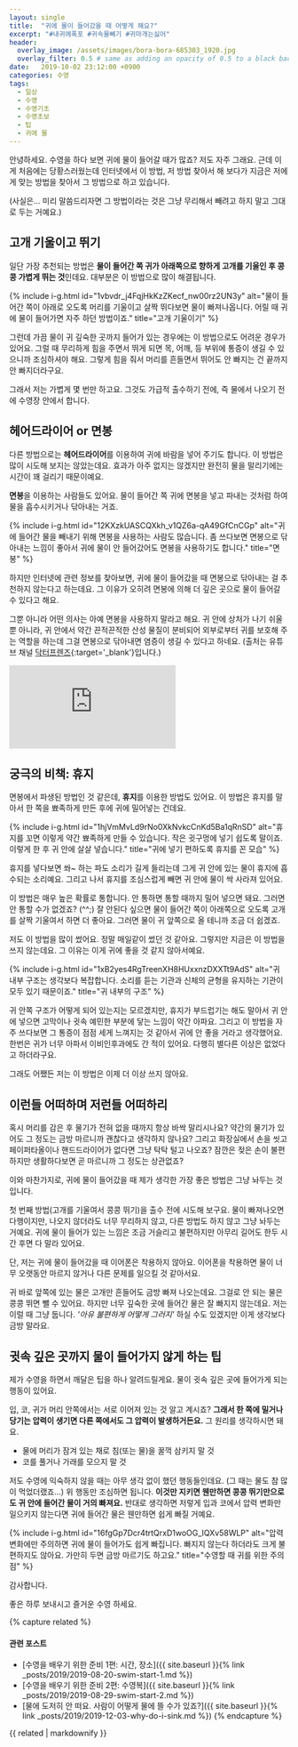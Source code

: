 ```yaml
---
layout: single
title:  "귀에 물이 들어갔을 때 어떻게 해요?"
excerpt: "#내귀에폭포 #귀속물빼기 #귀마개는싫어"
header:
  overlay_image: /assets/images/bora-bora-685303_1920.jpg
  overlay_filter: 0.5 # same as adding an opacity of 0.5 to a black background
date:   2019-10-02 23:12:00 +0900
categories: 수영
tags:
  - 일상
  - 수영
  - 수영기초
  - 수영초보
  - 팁
  - 귀에 물
---
```


안녕하세요.
수영을 하다 보면 귀에 물이 들어갈 때가 많죠?
저도 자주 그래요.
근데 이게 처음에는 당황스러웠는데 인터넷에서 이 방법, 저 방법 찾아서 해 보다가 지금은 저에게 맞는 방법을 찾아서 그 방법으로 하고 있습니다.

(사실은... 미리 말씀드리자면 그 방법이라는 것은 그냥 무리해서 빼려고 하지 말고 그대로 두는 거예요.)

## 고개 기울이고 뛰기
일단 가장 추천되는 방법은 **물이 들어간 쪽 귀가 아래쪽으로 향하게 고개를 기울인 후 콩콩 가볍게 뛰는 것**인데요.
대부분은 이 방법으로 많이 해결됩니다.

{% include i-g.html id="1vbvdr_j4FqjHkKzZKecf_nw00rz2UN3y" alt="물이 들어간 쪽이 아래로 오도록 머리를 기울이고 살짝 뛰다보면 물이 빠져나옵니다. 어릴 때 귀에 물이 들어가면 자주 하던 방법이죠." title="고개 기울이기" %}

그런데 가끔 물이 귀 깊숙한 곳까지 들어가 있는 경우에는 이 방법으로도 어려운 경우가 있어요.
그럴 때 무리하게 힘을 주면서 뛰게 되면 목, 어깨, 등 부위에 통증이 생길 수 있으니까 조심하셔야 해요.
그렇게 힘을 줘서 머리를 흔들면서 뛰어도 안 빠지는 건 끝까지 안 빠지더라구요.

그래서 저는 가볍게 몇 번만 하고요.
그것도 가급적 출수하기 전에, 즉 물에서 나오기 전에 수영장 안에서 합니다.

## 헤어드라이어 or 면봉
다른 방법으로는 **헤어드라이어**를 이용하여 귀에 바람을 넣어 주기도 합니다.
이 방법은 많이 시도해 보지는 않았는데요.
효과가 아주 없지는 않겠지만 완전히 물을 말리기에는 시간이 꽤 걸리기 때문이예요.

**면봉**을 이용하는 사람들도 있어요.
물이 들어간 쪽 귀에 면봉을 넣고 파내는 것처럼 하여 물을 흡수시키거나 닦아내는 거죠.

{% include i-g.html id="12KXzkUASCQXkh_v1QZ6a-qA49GfCnCGp" alt="귀에 들어간 물을 빼내기 위해 면봉을 사용하는 사람도 많습니다. 좀 쓰다보면 면봉으로 닦아내는 느낌이 좋아서 귀에 물이 안 들어갔어도 면봉을 사용하기도 합니다." title="면봉" %}

하지만 인터넷에 관련 정보를 찾아보면, 귀에 물이 들어갔을 때 면봉으로 닦아내는 걸 추천하지 않는다고 하는데요.
그 이유가 오히려 면봉에 의해 더 깊은 곳으로 물이 들어갈 수 있다고 해요.

그뿐 아니라 어떤 의사는 아예 면봉을 사용하지 말라고 해요.
귀 안에 상처가 나기 쉬울 뿐 아니라, 귀 안에서 약간 끈적끈적한 산성 물질이 분비되어 외부로부터 귀를 보호해 주는 역할을 하는데 그걸 면봉으로 닦아내면 염증이 생길 수 있다고 하네요.
(출처는 유튜브 채널 [닥터프렌즈][l-youtube-doctor]{:target='_blank'}입니다.)
<iframe src="https://www.youtube-nocookie.com/embed/IoidILVTQvM" frameborder="0" allowfullscreen></iframe>

## 궁극의 비책: 휴지
면봉에서 파생된 방법인 것 같은데, **휴지**를 이용한 방법도 있어요.
이 방법은 휴지를 말아서 한 쪽을 뾰족하게 만든 후에 귀에 밀어넣는 건데요.

{% include i-g.html id="1hjVmMvLd9rNo0XkNvkcCnKd5Ba1qRnSD" alt="휴지를 꼬면 이렇게 약간 뾰족하게 만들 수 있습니다. 작은 귓구멍에 넣기 쉽도록 말이죠. 이렇게 한 후 귀 안에 살살 넣습니다." title="귀에 넣기 편하도록 휴지를 꼰 모습" %}

휴지를 넣다보면 쏴~ 하는 파도 소리가 길게 들리는데 그게 귀 안에 있는 물이 휴지에 흡수되는 소리예요.
그리고 나서 휴지를 조심스럽게 빼면 귀 안에 물이 싹 사라져 있어요.

이 방법은 매우 높은 확률로 통합니다.
안 통하면 통할 때까지 밀어 넣으면 돼요.
그러면 안 통할 수가 없겠죠? (^^;)
잘 안된다 싶으면 물이 들어간 쪽이 아래쪽으로 오도록 고개를 살짝 기울여서 하면 더 좋아요.
그러면 물이 귀 앞쪽으로 올 테니까 조금 더 쉽겠죠.

저도 이 방법을 많이 썼어요. 정말 매일같이 썼던 것 같아요.
그렇지만 지금은 이 방법을 쓰지 않는데요.
그 이유는 이게 귀에 좋을 것 같지 않아서예요.

{% include i-g.html id="1xB2yes4RgTreenXH8HUxxnzDXXTt9AdS" alt="귀 내부 구조는 생각보다 복잡합니다. 소리를 듣는 기관과 신체의 균형을 유지하는 기관이 모두 있기 때문이죠." title="귀 내부의 구조" %}

귀 안쪽 구조가 어떻게 되어 있는지는 모르겠지만, 휴지가 부드럽기는 해도 말아서 귀 안에 넣으면 고막이나 귓속 예민한 부분에 닿는 느낌이 약간 아파요.
그리고 이 방법을 자주 쓰다보면 그 통증이 점점 세게 느껴지는 것 같아서 귀에 안 좋을 거라고 생각했어요.
한번은 귀가 너무 아파서 이비인후과에도 간 적이 있어요.
다행히 별다른 이상은 없었다고 하더라구요.

그래도 어쨌든 저는 이 방법은 이제 더 이상 쓰지 않아요.

## 이런들 어떠하며 저런들 어떠하리
혹시 머리를 감은 후 물기가 전혀 없을 때까지 항상 바싹 말리시나요?
약간의 물기가 있어도 그 정도는 금방 마르니까 괜찮다고 생각하지 않나요?
그리고 화장실에서 손을 씻고 페이퍼타올이나 핸드드라이어가 없다면 그냥 탁탁 털고 나오죠?
잠깐은 젖은 손이 불편하지만 생활하다보면 곧 마르니까 그 정도는 상관없죠?

이와 마찬가지로, 귀에 물이 들어갔을 때 제가 생각한 가장 좋은 방법은 그냥 놔두는 것입니다.

첫 번째 방법(고개를 기울여서 콩콩 뛰기)을 출수 전에 시도해 보구요.
물이 빠져나오면 다행이지만, 나오지 않더라도 너무 무리하지 않고, 다른 방법도 하지 않고 그냥 놔두는 거예요.
귀에 물이 들어가 있는 느낌은 조금 거슬리고 불편하지만 아무리 길어도 한두 시간 후면 다 말라 있어요.

단, 저는 귀에 물이 들어갔을 때 이어폰은 착용하지 않아요.
이어폰을 착용하면 물이 너무 오랫동안 마르지 않거나 다른 문제를 일으킬 것 같아서요.

귀 바로 앞쪽에 있는 물은 고개만 흔들어도 금방 빠져 나오는데요.
그걸로 안 되는 물은 콩콩 뛰면 뺄 수 있어요.
하지만 너무 깊숙한 곳에 들어간 물은 잘 빠지지 않는데요.
저는 이럴 때 그냥 둡니다.
_'아유 불편하게 어떻게 그러지'_ 하실 수도 있겠지만 이게 생각보다 금방 말라요.

## 귓속 깊은 곳까지 물이 들어가지 않게 하는 팁
제가 수영을 하면서 깨달은 팁을 하나 알려드릴게요.
물이 귓속 깊은 곳에 들어가게 되는 행동이 있어요.

입, 코, 귀가 머리 안쪽에서는 서로 이어져 있는 것 알고 계시죠?
**그래서 한 쪽에 밀거나 당기는 압력이 생기면 다른 쪽에서도 그 압력이 발생하거든요.**
그 원리를 생각하시면 돼요.

* 물에 머리가 잠겨 있는 채로 침(또는 물)을 꿀꺽 삼키지 말 것
* 코를 풀거나 가래를 모으지 말 것

저도 수영에 익숙하지 않을 때는 아무 생각 없이 했던 행동들인데요.
(그 때는 물도 참 많이 먹었더랬죠...)
위 행동만 조심하면 됩니다.
**이것만 지키면 웬만하면 콩콩 뛰기만으로도 귀 안에 들어간 물이 거의 빠져요.**
반대로 생각하면 저렇게 입과 코에서 압력 변화만 일으키지 않는다면 귀에 들어간 물은 웬만하면 쉽게 빠질 거예요.

{% include i-g.html id="16fgGp7Dcr4trtQrxD1woOG_IQXv58WLP" alt="압력 변화에만 주의하면 귀에 물이 들어가도 쉽게 빠집니다. 빠지지 않는다 하더라도 크게 불편하지도 않아요. 가만히 두면 금방 마르기도 하고요." title="수영할 때 귀를 위한 주의점" %}

감사합니다.

좋은 하루 보내시고 즐거운 수영 하세요.

{% capture related %}
#### 관련 포스트

* [수영을 배우기 위한 준비 1편: 시간, 장소]({{ site.baseurl }}{% link _posts/2019/2019-08-20-swim-start-1.md %})
* [수영을 배우기 위한 준비 2편: 수영복]({{ site.baseurl }}{% link _posts/2019/2019-08-29-swim-start-2.md %})
* [물에 도저히 안 떠요. 사람이 어떻게 물에 뜰 수가 있죠?]({{ site.baseurl }}{% link _posts/2019/2019-12-03-why-do-i-sink.md %})
{% endcapture %}

<div class="notice--primary">
  {{ related | markdownify }}
</div>

[l-youtube-doctor]: https://www.youtube.com/channel/UCVfLNEch9YxD4tX1L-crkMQ


